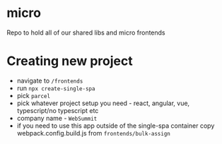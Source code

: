 # micro
Repo to hold all of our shared libs and micro frontends

# Creating new project
- navigate to `/frontends` 
- run `npx create-single-spa`
- pick `parcel`
- pick whatever project setup you need - react, angular, vue, typescript/no typescript etc
- company name - `WebSummit`
- if you need to use this app outside of the single-spa container copy webpack.config.build.js from `frontends/bulk-assign`